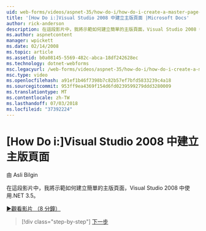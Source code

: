 ```yaml
---
uid: web-forms/videos/aspnet-35/how-do-i/how-do-i-create-a-master-page-in-visual-studio-2008
title: '[How Do i:]Visual Studio 2008 中建立主版頁面 |Microsoft Docs'
author: rick-anderson
description: 在這段影片中，我將示範如何建立簡單的主版頁面，Visual Studio 2008 中使用.NET 3.5。
ms.author: aspnetcontent
manager: wpickett
ms.date: 02/14/2008
ms.topic: article
ms.assetid: b0a08145-5569-482c-abca-18df242628ec
ms.technology: dotnet-webforms
msc.legacyurl: /web-forms/videos/aspnet-35/how-do-i/how-do-i-create-a-master-page-in-visual-studio-2008
msc.type: video
ms.openlocfilehash: a91ef1b46f7398b7c82b57ef7bfd5833239c4a18
ms.sourcegitcommit: 953ff9ea4369f154d6fd0239599279ddd3280009
ms.translationtype: MT
ms.contentlocale: zh-TW
ms.lasthandoff: 07/03/2018
ms.locfileid: "37392224"
---
```

<a name="how-do-i-create-a-master-page-in-visual-studio-2008"></a>[How Do i:]Visual Studio 2008 中建立主版頁面
====================
由 Asli Bilgin

在這段影片中，我將示範如何建立簡單的主版頁面，Visual Studio 2008 中使用.NET 3.5。

[&#9654;觀看影片 （8 分鐘）](https://channel9.msdn.com/Blogs/ASP-NET-Site-Videos/how-do-i-create-a-master-page-in-visual-studio-2008)

> [!div class="step-by-step"]
> [下一步](how-do-i-create-nested-master-page-in-visual-studio-2008.md)
